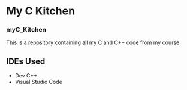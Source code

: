 # My C Kitchen
### myC_Kitchen
This is a repository containing all my C and C++ code from my course.

## IDEs Used
- Dev C++
- Visual Studio Code
